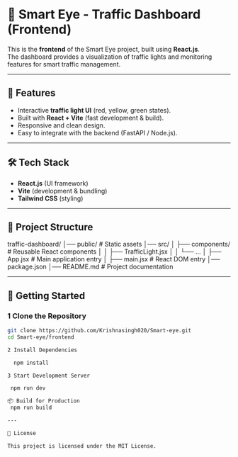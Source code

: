 # 🚦 Smart Eye - Traffic Dashboard (Frontend)

This is the **frontend** of the Smart Eye project, built using **React.js**.  
The dashboard provides a visualization of traffic lights and monitoring features for smart traffic management.

---

## 📌 Features
- Interactive **traffic light UI** (red, yellow, green states).  
- Built with **React + Vite** (fast development & build).  
- Responsive and clean design.  
- Easy to integrate with the backend (FastAPI / Node.js).  

---

## 🛠️ Tech Stack
- **React.js** (UI framework)  
- **Vite** (development & bundling)  
- **Tailwind CSS** (styling)  

---

## 📂 Project Structure
traffic-dashboard/
│── public/ # Static assets
│── src/
│ ├── components/ # Reusable React components
│ │ ├── TrafficLight.jsx
│ │ └── ...
│ ├── App.jsx # Main application entry
│ ├── main.jsx # React DOM entry
│── package.json
│── README.md # Project documentation


---

## 🚀 Getting Started

### 1️ Clone the Repository
```bash
git clone https://github.com/Krishnasingh020/Smart-eye.git
cd Smart-eye/frontend

2️ Install Dependencies

  npm install

3️ Start Development Server

 npm run dev

📦 Build for Production
 npm run build

---

📜 License

This project is licensed under the MIT License.

